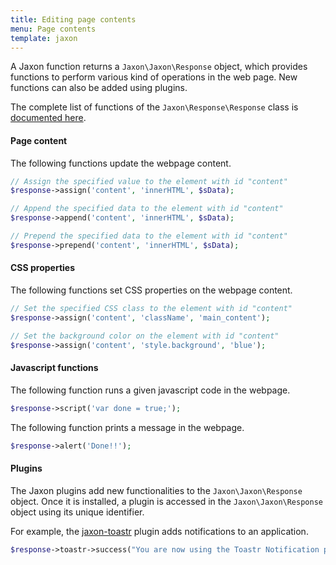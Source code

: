 ```yaml
---
title: Editing page contents
menu: Page contents
template: jaxon
---
```


A Jaxon function returns a `Jaxon\Jaxon\Response` object, which provides functions to perform various kind of operations in the web page. New functions can also be added using plugins.

The complete list of functions of the `Jaxon\Response\Response` class is [documented here](/api/Jaxon/Plugin/Response.html).

#### Page content

The following functions update the webpage content.

```php
// Assign the specified value to the element with id "content"
$response->assign('content', 'innerHTML', $sData);
```

```php
// Append the specified data to the element with id "content"
$response->append('content', 'innerHTML', $sData);
```

```php
// Prepend the specified data to the element with id "content"
$response->prepend('content', 'innerHTML', $sData);
```

#### CSS properties

The following functions set CSS properties on the webpage content.

```php
// Set the specified CSS class to the element with id "content"
$response->assign('content', 'className', 'main_content');
```

```php
// Set the background color on the element with id "content"
$response->assign('content', 'style.background', 'blue');
```

#### Javascript functions

The following function runs a given javascript code in the webpage.

```php
$response->script('var done = true;');
```

The following function prints a message in the webpage.

```php
$response->alert('Done!!');
```

#### Plugins

The Jaxon plugins add new functionalities to the `Jaxon\Jaxon\Response` object.
Once it is installed, a plugin is accessed in the `Jaxon\Jaxon\Response` object using its unique identifier.

For example, the [jaxon-toastr](https://github.com/jaxon-php/jaxon-toastr) plugin adds notifications to an application.
```php
$response->toastr->success("You are now using the Toastr Notification plugin!!");
```
